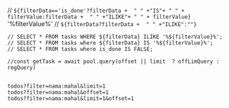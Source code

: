 //  `${filterData=='is_done'?filterData +  " " +"IS"+ " " + filterValue:filterData +  " " +"ILIKE"+ " " + filterValue}`  '%filterValue%'
    //  `${filterData?filterData +  " " +"ILIKE":""}`
    
    // SELECT * FROM tasks WHERE ${filterData} ILIKE '%${filterValue}%';
    // SELECT * FROM tasks where ${filterData} IS '%${filterValue}%';
    // SELECT * FROM tasks where is_done IS FALSE;
    
    //const getTask = await pool.query(offset || limit  ? offLimQuery : regQuery)


    todos?filter=nama:mahal&limit=1
    todos?filter=nama:mahal&offset=1
    todos?filter=nama:mahal&limit=1&offset=1
    
